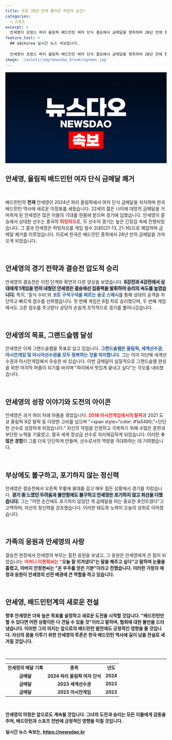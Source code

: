 ```yaml
---
title: 포효 28년 만에 돌아온 희망의 순간!
categories:
  - 스포츠
excerpt: >
  안세영이 프랑스 파리 올림픽 배드민턴 여자 단식 결승에서 금메달을 쟁취하며 28년 만에 한계를 넘었습니다. 비상한 체력과 전투력으로 상대를 압도한 그의 경기는 한국 배드민턴 역사에 새로운 장을 열었는데, 앞으로의 행보가 더욱 기대됩니다!
feature_text: >
  ## adskorea 실시간 뉴스 속보입니다.

  안세영이 프랑스 파리 올림픽 배드민턴 여자 단식 결승에서 금메달을 쟁취하며 28년 만에 한계를 넘었습니다. 비상한 체력과 전투력으로 상대를 압도한 그의 경기는 한국 배드민턴 역사에 새로운 장을 열었는데, 앞으로의 행보가 더욱 기대됩니다!
image: '/assets/img/newsdao_breakingnews.jpg'
---
```


<p><img src="/assets/img/newsdao_breakingnews.jpg" alt="adskorea 속보" /></p>

<h2 data-ke-size="size26">안세영, 올림픽 배드민턴 여자 단식 금메달 쾌거</h2>

<p data-ke-size="size16">&nbsp;</p>

<p>배드민턴의 <b>천재</b> 안세영이 2024년 파리 올림픽에서 여자 단식 금메달을 차지하며 한국 배드민턴 역사에 새로운 이정표를 세웠습니다. 22세의 젊은 나이에 대망의 금메달을 거머쥐게 된 안세영은 많은 이들의 기대를 한몸에 받으며 경기에 임했습니다. 안세영이 결승에서 상대한 선수는 중국의 <b><span style="color: #ee2323;">허빙자오</span></b>로, 두 선수의 경기는 높은 긴장감 속에 진행되었습니다. 그 결과 안세영은 허빙자오를 게임 점수 2대0(21-13, 21-16)으로 제압하며 금메달 쾌거를 이루었습니다. 이로써 한국은 배드민턴 종목에서 28년 만의 금메달을 가져오게 되었습니다. </p>

<p data-ke-size="size16">&nbsp;</p>

<h2 data-ke-size="size26">안세영의 경기 전략과 결승전 압도적 승리</h2>

<p>안세영의 결승전은 이전 단계와 확연히 다른 양상을 보였습니다. <b><span style="background-color: #21538527;">8강전과 4강전에서 상대에게 1게임을 먼저 내줬던 안세영은 결승에선 집중력을 발휘하여 승리의 속도를 높였습니다.</span></b> 특히, ‘질식 수비’와 <b><span style="color: #1a5490;">코트 구석구석을 찌르는 송곳 스매시</span></b>를 통해 상대의 공격을 차단하고 빠르게 점수를 선취했습니다. 첫 번째 게임은 8점 차로 승리했으며, 두 번째 게임에서도 고른 점수를 주고받다 상당히 손쉽게 조직적으로 경기를 풀어나갔습니다.</p>

<p data-ke-size="size16">&nbsp;</p>

<h2 data-ke-size="size26">안세영의 목표, 그랜드슬램 달성</h2>

<p>안세영은 이제 그랜드슬램을 목표로 삼고 있습니다. <b><span style="color: #1a5490;">그랜드슬램은 올림픽, 세계선수권, 아시안게임 및 아시아선수권을 모두 정복하는 것을 의미합니다.</span></b> 그는 이미 지난해 세계선수권과 아시안게임에서 우승한 바 있습니다. 이번 금메달이 실질적으로 그랜드슬램 완성을 위한 마지막 퍼즐이 되기를 바라며 "파리에서 멋있게 끝내고 싶다"는 각오를 내비쳤습니다.</p>

<p data-ke-size="size16">&nbsp;</p>

<h2 data-ke-size="size26">안세영의 성장 이야기와 도전의 아이콘</h2>

<p>안세영은 과거 여러 차례 아픔을 겪었습니다. <b><span style="color: #ee2323;">2018 아시안게임에서의 탈락</span></b>과 2021 도쿄 올림픽 8강 탈락 등 다양한 고비를 넘으며 "&lt;span style="color: #1a5490;">단단한 선수로 성장하게 되었습니다.</span>" 자신의 약점을 인정하고 극복하기 위해 수많은 훈련과 부단한 노력을 기울였고, 결국 세계 정상급 선수로 자리매김하게 되었습니다. 이러한 <b>수많은 경험</b>이 그를 더욱 단단하게 만들며, 선수로서의 역량을 극대화하는 데 기여했습니다.</p>

<p data-ke-size="size16">&nbsp;</p>

<h2 data-ke-size="size26">부상에도 불구하고, 포기하지 않는 정신력</h2>

<p>안세영은 결승전에서 오른쪽 무릎에 붕대를 감고 매우 힘든 상황에서 경기를 치렀습니다. <b><span style="background-color: #21538527;">경기 중 느꼈던 두려움과 불안함에도 불구하고 안세영은 포기하지 않고 최선을 다했습니다.</span></b> 그는 "어떤 순간에도 포기하지 않았던 게 금메달을 따는 중요한 포인트였다"고 고백하며, 자신의 정신력을 강조했습니다. 이러한 태도와 노력이 오늘의 성취로 이어졌습니다.</p>

<p data-ke-size="size16">&nbsp;</p>

<h2 data-ke-size="size26">가족의 응원과 안세영의 사랑</h2>

<p>결승전 현장에서 안세영의 부모는 힘찬 응원을 보냈고, 그 응원은 안세영에게 큰 힘이 되었습니다. <b><span style="color: #ee2323;">어머니 이현희씨는 "</span>오늘 잘 이겨냈다"는 말을 해주고 싶다"고 말하며 눈물을 흘렸고, 아버지 안정현씨는 "온 우주를 얻은 기분"이라고 전했습니다. 이러한 가정의 애정과 응원이 안세영의 선전 배경에 큰 역할을 하고 있습니다.</p>

<p data-ke-size="size16">&nbsp;</p>

<h2 data-ke-size="size26">안세영, 배드민턴계의 새로운 전설</h2>

<p>향후 안세영은 더욱 높은 목표를 설정하고 새로운 도전을 시작할 것입니다. "배드민턴만 할 수 있다면 어떤 상황이든 다 견딜 수 있을 것"이라고 말하며, 협회에 대한 불만을 드러냈습니다. 이러한 그의 의지는 앞으로의 배드민턴 발전에도 긍정적인 영향을 줄 것입니다. 자신의 꿈을 이루기 위한 안세영의 투혼은 한국 배드민턴 역사에 길이 남을 전설로 새겨질 것입니다. </p>

<p data-ke-size="size16">&nbsp;</p>

<hr>

<table style="width: 100%;">
    <tr>
        <td style="text-align: center; height: 17px;"><b>안세영의 메달 기록</b></td>
        <td style="text-align: center; height: 17px;"><b>종목</b></td>
        <td style="text-align: center; height: 17px;"><b>년도</b></td>
    </tr>
    <tr>
        <td style="text-align: center; height: 17px;"><b>금메달</b></td>
        <td style="text-align: center; height: 17px;"><b>2024 파리 올림픽 여자 단식</b></td>
        <td style="text-align: center; height: 17px;"><b>2024</b></td>
    </tr>
    <tr>
        <td style="text-align: center; height: 17px;"><b>금메달</b></td>
        <td style="text-align: center; height: 17px;"><b>2023 세계선수권</b></td>
        <td style="text-align: center; height: 17px;"><b>2023</b></td>
    </tr>
    <tr>
        <td style="text-align: center; height: 17px;"><b>금메달</b></td>
        <td style="text-align: center; height: 17px;"><b>2023 아시안게임</b></td>
        <td style="text-align: center; height: 17px;"><b>2023</b></td>
    </tr>
</table>

<p data-ke-size="size16">&nbsp;</p>

<p>안세영의 여정은 앞으로도 계속될 것입니다. 그녀의 도전과 승리는 모든 이들에게 감동을 주며, 배드민턴과 스포츠 전반에 긍정적인 영향을 미칠 것입니다.</p>
실시간 뉴스 속보는, <a href="https://newsdao.kr" rel="dofollow">https://newsdao.kr</a>


